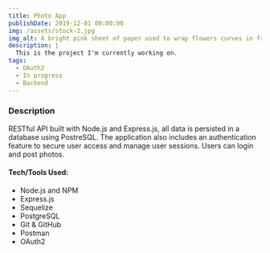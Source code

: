 ```yaml
---
title: Photo App
publishDate: 2019-12-01 00:00:00
img: /assets/stock-2.jpg
img_alt: A bright pink sheet of paper used to wrap flowers curves in front of rich blue background
description: |
  This is the project I'm currently working on.
tags:
  - OAuth2
  - In progress
  - Backend
---
```


### Description

RESTful API built with Node.js and Express.js, all data is persisted in a database using PostreSQL. The application also includes an authentication feature to secure user access and manage user sessions.
Users can login and post photos.

#### Tech/Tools Used:
- Node.js and NPM
- Express.js
- Sequelize
- PostgreSQL
- Git & GitHub
- Postman
- OAuth2
